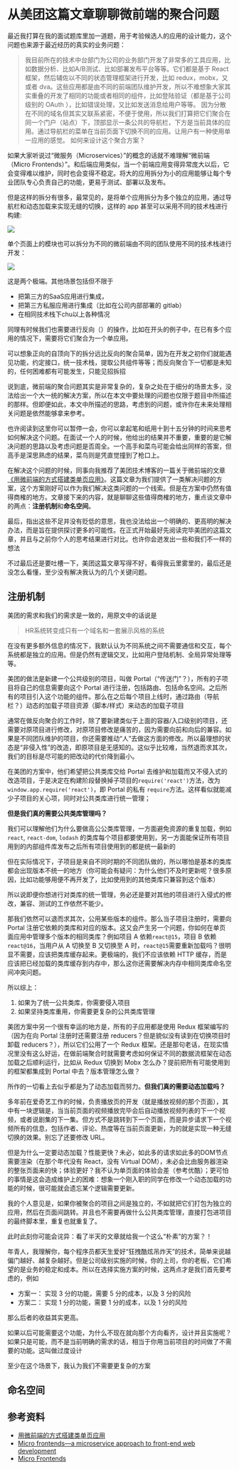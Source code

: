 # 从美团这篇文章聊聊微前端的聚合问题

最近我打算在我的面试题库里加一道题，用于考验候选人的应用的设计能力，这个问题也来源于最近经历的真实的业务问题：

> 我目前所在的技术中台部门为公司的业务部门开发了非常多的工具应用，比如数据分析、比如A/B测试、比如部署发布平台等等。它们都是基于 React 框架，然后辅佐以不同的状态管理框架进行开发，比如 redux，mobx，又或者 dva。这些应用都是由不同的前端团队维护开发，所以不难想象大家其实重叠的开发了相同的功能或者相同的组件，比如登陆验证（都是基于公司级别的 OAuth ），比如错误处理，又比如发送消息给用户等等。
> 因为分散在不同的域名但其实又联系紧密，不便于使用，所以我们打算把它们聚合在同一个门户（站点）下，顶部显示一条公共的导航栏，下方是当前具体的应用。通过导航栏的菜单在当前页面下切换不同的应用。让用户有一种使用单一应用的感觉。
> 如何来设计这个聚合方案？

如果大家听说过“微服务（Microservices）”的概念的话就不难理解“微前端（Micro Frontends）”。和后端应用类似，当一个前端应用变得异常庞大以后，它会变得难以维护，同时也会变得不稳定。将大的应用拆分为小的应用能够让每个专业团队专心负责自己的功能，更易于测试、部署以及发布。

但是这样的拆分有很多，最常见的，是将单个应用拆分为多个独立的应用，通过导航栏和动态加载来实现无缝的切换，这样的 app 甚至可以采用不同的技术栈进行构建:

![](./images/micro-front-end/multi-app.png)

单个页面上的模块也可以拆分为不同的微前端由不同的团队使用不同的技术栈进行开发：

![](./images/micro-front-end/three-teams.png)

这是两个极端。其他场景包括但不限于

- 把第三方的SaaS应用进行集成，
- 把第三方私服应用进行集成（比如在公司内部部署的 gitlab）
- 在相同技术栈下chu以上各种情况

同理有时候我们也需要进行反向（）的操作，比如在开头的例子中，在已有多个应用的情况下，需要将它们聚合为一个单应用。

可以想象正向的自顶向下的拆分远比反向的聚合简单，因为在开发之初你们就能遇见功能，约定接口，统一技术栈，提取公共组件等等；而反向聚合下一切都是未知的，任何困难都有可能发生，只能见招拆招

说到底，微前端的聚合问题其实是非常复杂的，复杂之处在于细分的场景太多，没法给出一个大一统的解决方案，所以在本文中要处理的问题也仅限于题目中所描述的那样。但即便如此，本文中所描述的思路，考虑到的问题，或许你在未来处理相关问题是依然能够拿来参考。

也许阅读到这里你可以暂停一会，你可以拿起笔和纸用十到十五分钟的时间来思考如何解决这个问题。在面试一个人的时候，他给出的结果并不重要，重要的是它解决问题的思路以及考虑问题是否周全。一个高手和菜鸟可能会给出同样的答案，但高手是深思熟虑的结果，菜鸟则是凭直觉撞到了枪口上。

在解决这个问题的时候，同事向我推荐了美团技术博客的一篇关于微前端的文章[《用微前端的方式搭建类单页应用》](https://tech.meituan.com/fe_tiny_spa.html)。这篇文章为我们提供了一类解决问题的方案，这个方案刚好可以作为我们解决这类问题的一个线索。但是在方案中仍然有值得商榷的地方。文章接下来的内容，就是聊聊这些值得商榷的地方，重点谈文章中的两点：**注册机制**和**命名空间**。

最后，指出这些不足并没有贬低的意思，我也没法给出一个明确的、更高明的解决办法，而是旨在提供探讨更多的可能性。在正式开始最好先阅读完毕美团的这篇文章，并且与之前你个人的思考结果进行对比。也许你会迸发出一些和我们不一样的想法

不过最后还是要吐槽一下，美团这篇文章写得不好，看得我云里雾里的，最后还是没怎么看懂，至少没有解决我认为的几个关键问题。

## 注册机制

美团的需求和我们的需求是一致的，用原文中的话说是

>HR系统转变成只有一个域名和一套展示风格的系统

在没有更多额外信息的情况下，我默认认为不同系统之间不需要通信和交互，每个系统都是独立的应用。但是仍然有逻辑交叉，比如用户登陆机制、全局异常处理等等。

美团的做法是新建一个公共级别的项目，叫做 Portal（“传送门”？），所有的子项目将自己的信息需要向这个 Portal 进行注册，包括路由、包括命名空间。之后所有的项目引入这个功能的组件。那么在之后每个项目上线时，通过路由（导航栏？）动态的加载子项目资源（脚本/样式）来动态的加载子项目

通常在做反向聚合的工作时，除了要新建类似于上面的容器/入口级别的项目，还需要对原项目进行修改，对原项目修改是痛苦的，因为需要向前和向后的兼容。如果是不同团队维护的项目，你还需要推动“人”去做这方面的修改。所以最理想的状态是“非侵入性”的改造，即原项目是无感知的。这似乎比较难，当然退而求其次，我们的目标是尽可能的把改动的代价降到最小。

在美团的方案中，他们希望把公共类库交给 Portal 去维护和加载而又不侵入式的改造项目，于是决定在构建阶段替换掉子项目的`require('react')`方法，改为`window.app.require('react')`，即 Portal 的私有 `require`方法。这样看似就能减少子项目的关心项，同时对公共类库进行统一管理；

**但是我们真的需要公共类库管理吗？**

我们可以理解他们为什么要做高公公类库管理，一方面避免资源的重复加载，例如 `react`, `react-dom`, `lodash` 的类库每个项目都要使用到，另一方面能保证所有项目用到的内部组件库发布之后所有项目使用到的都是统一最新的

但在实际情况下，子项目是来自不同时期的不同团队做的，所以哪怕是基本的类库都会出现版本不统一的地方（你可能会有疑问：为什么他们不及时更新呢？很多原因，比如功能够用便不再开发了，比如使用到的其他类库只兼容到这个版本）

所以说即便你想进行对类库的统一管理，务必还是要对其他的项目进行入侵式的修改，兼容、测试的工作依然不能少。

那我们依然可以退而求其次，公用某些版本的组件。那么当子项目注册时，需要向 Portal 注册它依赖的类库和对应的版本。这又会产生另一个问题，你如何在单页面应用中管理多个版本的相同类库？例如项目 A 依赖`react@15`，项目 B 依赖`react@16`，当用户从 A 切换至 B 又切换至 A 时，`react@15`需要重新加载吗？很明显不需要，应该把类库缓存起来。更极端的，我们不应该依赖 HTTP 缓存，而是应该把已经加载的类库缓存到内存中，那么这你还需要解决内存中相同类库命名空间冲突问题。

所以综上：

1. 如果为了统一公共类库，你需要侵入项目
2. 如果坚持类库重用，你需要更复杂的公共类库管理

美团方案中另一个很有幸运的地方是，所有的子应用都是使用 Redux 框架编写的（因为在向 Portal 注册时还需要注册 reducers？但是貌似没有读到在切换项目时卸载 reducers？），所以它们公用了一个 Redux 框架。还是那句老话，在现实情况里没有这么好运，在做前端聚合时就需要考虑如何保证不同的数据流框架在动态加载之后顺利运行，比如从 Redux 切换到 Mobx 怎么办？提前把所有可能使用到的框架都集成到 Portal 中去？版本管理怎么做？
 
所作的一切看上去似乎都是为了动态加载而努力。**但我们真的需要动态加载吗？**

多年前在爱奇艺工作的时候，负责播放页的开发（就是播放视频的那个页面），其中有一块逻辑是，当当前页面的视频播放完毕会后自动播放视频列表的下一个视频，或者说剧集的下一集。但方式不是跳转到下一个页面，而是异步请求下一个视频所有的信息，包括作者、评论、热度等在当前页面更新，为的就是实现一种无缝切换的效果。别忘了还要修改 URL。

但是为什么一定要动态加载？性能更快？未必，如此多的请求如此多的DOM节点需要渲染（在那个年代没有 React，没有 Virtual DOM），未必会比由服务器渲染的整张页面来的快；体验更好？我不认为单页面的体验会差（参考优酷）；更可怕的事情是这会造成维护上的困难：想象一个刚入职的同学在修改一个动态加载的功能的时候，很可能就会遗忘某个逻辑需要更新。

我的个人意见是，如果你被聚合的项目之间是独立的，不如就把它们打包为独立的应用，然后在页面间跳转。并且也不需要再做什么公共类库管理，直接打包进项目的最终脚本里，重复也就重复了。

此时此刻你可能会诧异：看了半天的文章就给我一个这么“朴素”的方案？！        

年青人，我理解你，每个程序员都天生爱好“狂拽酷炫吊炸天”的技术，简单来说越偏门越好、越复杂越好。但是公司级别实施的时候，你的上司，你的老板，它们希望的是业务的稳定和成本。所以在选择实施方案的时候，这两点才是我们首先要考虑的，例如

- 方案一： 实现 3 分的功能，需要 5 分的成本，以及 3 分的风险
- 方案二： 实现 1 分的功能，需要 1 分的成本，以及 1 分的风险

那么后者的收益其实更高。

如果以后可能需要这个功能，为什么不现在就向那个方向看齐，设计并且实施呢？如果只是可能，而不是当前明确的需求的话，相当于你用当前项目的时间做了不需要的功能。这叫做过度设计

至少在这个场景下，我认为我们不需要更复杂的方案

## 命名空间





## 参考资料

- [用微前端的方式搭建类单页应用](https://tech.meituan.com/fe_tiny_spa.html)
- [Micro frontends—a microservice approach to front-end web development](https://medium.com/@tomsoderlund/micro-frontends-a-microservice-approach-to-front-end-web-development-f325ebdadc16)
- [Micro Frontends](https://micro-frontends.org/)